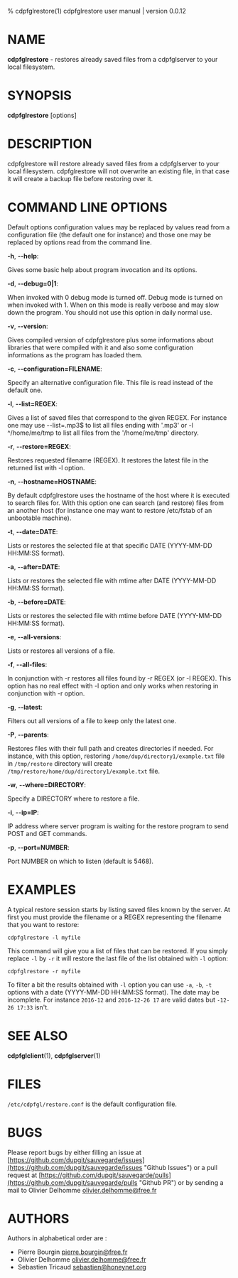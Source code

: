 % cdpfglrestore(1) cdpfglrestore user manual | version 0.0.12

# NAME

**cdpfglrestore** - restores already saved files from a cdpfglserver to your local filesystem.


# SYNOPSIS

**cdpfglrestore** [options]


# DESCRIPTION

cdpfglrestore will restore already saved files from a cdpfglserver to your local filesystem. cdpfglrestore will not overwrite an existing file, in that case it will create a backup file before restoring over it.


# COMMAND LINE OPTIONS

   Default options configuration values may be replaced by values read from a configuration file (the default one for instance) and those one may be replaced by options read from the command line.


**-h**, **--help**:

   Gives some basic help about program invocation and its options.

**-d**, **--debug=0|1**:
   
   When invoked with 0 debug mode is turned off. Debug mode is turned on when invoked with 1. When on this mode is really verbose and may slow down the program. You should not use this option in daily normal use.

**-v**, **--version**:

   Gives compiled version of cdpfglrestore plus some informations about libraries that were compiled with it and also some configuration informations as the program has loaded them.  

**-c**, **--configuration=FILENAME**:

   Specify an alternative configuration file. This file is read instead of the default one.  

**-l**, **--list=REGEX**:

   Gives a list of saved files that correspond to the given REGEX. For instance one may use --list=\.mp3$ to list all files ending with '.mp3' or -l ^/home/me/tmp to list all files from the '/home/me/tmp' directory. 

**-r**, **--restore=REGEX**:

   Restores requested filename (REGEX). It restores the latest file in the returned list with -l option.

**-n**, **--hostname=HOSTNAME**:

   By default cdpfglrestore uses the hostname of the host where it is executed to search files for. With this option one can search (and restore) files from an another host (for instance one may want to restore /etc/fstab of an unbootable machine).

**-t**, **--date=DATE**:

   Lists or restores the selected file at that specific DATE (YYYY-MM-DD HH:MM:SS format).

**-a**, **--after=DATE**:

   Lists or restores the selected file with mtime after DATE (YYYY-MM-DD HH:MM:SS format).

**-b**, **--before=DATE**:

   Lists or restores the selected file with mtime before DATE (YYYY-MM-DD HH:MM:SS format).

**-e**, **--all-versions**:

   Lists or restores all versions of a file.

**-f**, **--all-files**:

   In conjunction with -r restores all files found by -r REGEX (or -l REGEX). This option has no real effect with -l option and only works when restoring in conjunction with -r option.

**-g**, **--latest**:

   Filters out all versions of a file to keep only the latest one.

**-P**, **--parents**:

   Restores files with their full path and creates directories if needed. For instance, with this option, restoring `/home/dup/directory1/example.txt` file in `/tmp/restore` directory will create `/tmp/restore/home/dup/directory1/example.txt` file.

**-w**, **--where=DIRECTORY**:

   Specify a DIRECTORY where to restore a file.

**-i**, **--ip=IP**:

   IP address where server program is waiting for the restore program to send POST and GET commands.

**-p**, **--port=NUMBER**:

   Port NUMBER on which to listen (default is 5468).


# EXAMPLES

   A typical restore session starts by listing saved files known by the server. At first you must provide the filename or a REGEX representing the filename that you want to restore:
   
   `cdpfglrestore -l myfile`

   This command will give you a list of files that can be restored. If you simply replace `-l` by `-r` it will restore the last file of the list obtained with `-l` option:

   `cdpfglrestore -r myfile`

   To filter a bit the results obtained with `-l` option you can use `-a`, `-b`, `-t` options with a date (YYYY-MM-DD HH:MM:SS format). The date may be incomplete. For instance `2016-12` and `2016-12-26 17` are valid dates but `-12-26 17:33` isn't.


# SEE ALSO

**cdpfglclient**(1), **cdpfglserver**(1)


# FILES

`/etc/cdpfgl/restore.conf` is the default configuration file.


# BUGS

Please report bugs by either filling an issue at [https://github.com/dupgit/sauvegarde/issues](https://github.com/dupgit/sauvegarde/issues "Github Issues") or a  pull request at [https://github.com/dupgit/sauvegarde/pulls](https://github.com/dupgit/sauvegarde/pulls "Github PR") or by sending a mail to Olivier Delhomme <olivier.delhomme@free.fr>


# AUTHORS

Authors in alphabetical order are :

* Pierre Bourgin <pierre.bourgin@free.fr>  
* Olivier Delhomme <olivier.delhomme@free.fr>  
* Sebastien Tricaud <sebastien@honeynet.org>  
